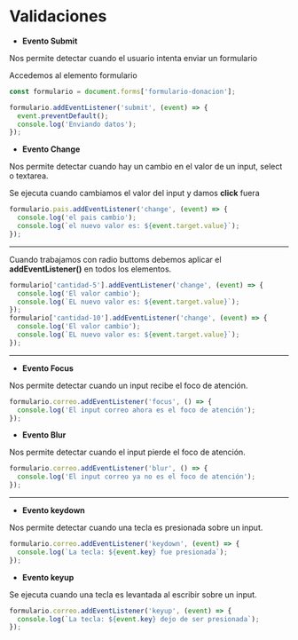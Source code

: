 # Validaciones

- **Evento Submit**

Nos permite detectar cuando el usuario intenta enviar un formulario

Accedemos al elemento formulario

```js
const formulario = document.forms['formulario-donacion'];
```

```js
formulario.addEventListener('submit', (event) => {
  event.preventDefault();
  console.log('Enviando datos');
});
```

- **Evento Change**

Nos permite detectar cuando hay un cambio en el valor de un input, select o
textarea.

Se ejecuta cuando cambiamos el valor del input y damos **click** fuera

```js
formulario.pais.addEventListener('change', (event) => {
  console.log('el pais cambio');
  console.log(`el nuevo valor es: ${event.target.value}`);
});
```

---

Cuando trabajamos con radio buttoms debemos aplicar el **addEventListener()** en
todos los elementos.

```js
formulario['cantidad-5'].addEventListener('change', (event) => {
  console.log('El valor cambio');
  console.log(`EL nuevo valor es: ${event.target.value}`);
});
formulario['cantidad-10'].addEventListener('change', (event) => {
  console.log('El valor cambio');
  console.log(`EL nuevo valor es: ${event.target.value}`);
});
```

---

- **Evento Focus**

Nos permite detectar cuando un input recibe el foco de atención.

```js
formulario.correo.addEventListener('focus', () => {
  console.log('El input correo ahora es el foco de atención');
});
```

- **Evento Blur**

Nos permite detectar cuando el input pierde el foco de atención.

```js
formulario.correo.addEventListener('blur', () => {
  console.log('El input correo ya no es el foco de atención');
});
```

---

- **Evento keydown**

Nos permite detectar cuando una tecla es presionada sobre un input.

```js
formulario.correo.addEventListener('keydown', (event) => {
  console.log(`La tecla: ${event.key} fue presionada`);
});
```

- **Evento keyup**

Se ejecuta cuando una tecla es levantada al escribir sobre un input.

```js
formulario.correo.addEventListener('keyup', (event) => {
  console.log(`La tecla: ${event.key} dejo de ser presionada`);
});
```
